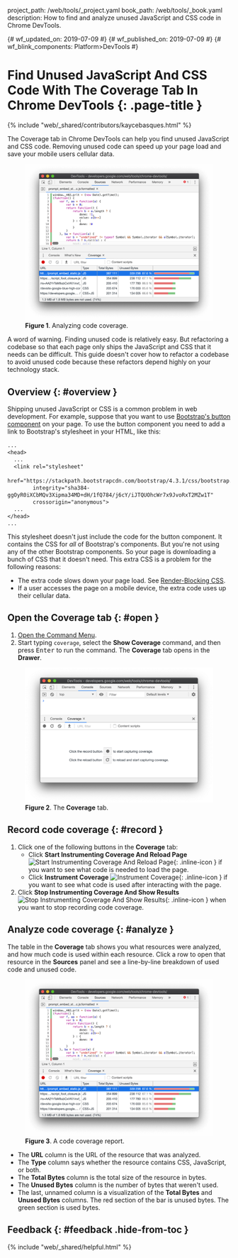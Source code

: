 project_path: /web/tools/_project.yaml
book_path: /web/tools/_book.yaml
description: How to find and analyze unused JavaScript and CSS code in Chrome DevTools.

{# wf_updated_on: 2019-07-09 #}
{# wf_published_on: 2019-07-09 #}
{# wf_blink_components: Platform>DevTools #}

# Find Unused JavaScript And CSS Code With The Coverage Tab In Chrome DevTools {: .page-title }

{% include "web/_shared/contributors/kaycebasques.html" %}

The Coverage tab in Chrome DevTools can help you find unused JavaScript and CSS code. Removing
unused code can speed up your page load and save your mobile users cellular data.

<figure>
  <img src="images/example.png"
       alt="Analyzing code coverage."/>
  <figcaption>
    <b>Figure 1</b>. Analyzing code coverage.
  </figcaption>
</figure>

<aside class="caution">
  A word of warning. Finding unused code is relatively easy. But refactoring a codebase so that
  each page only ships the JavaScript and CSS that it needs can be difficult. This guide doesn't
  cover how to refactor a codebase to avoid unused code because these refactors depend highly on 
  your technology stack.
</aside>

## Overview {: #overview }

[button]: https://getbootstrap.com/docs/4.3/components/buttons/

Shipping unused JavaScript or CSS is a common problem in web development. For example, suppose 
that you want to use [Bootstrap's button component][button] on your page. To use the button 
component you need to add a link to Bootstrap's stylesheet in your HTML, like this:

    ...
    <head>
      ...
      <link rel="stylesheet" 
            href="https://stackpath.bootstrapcdn.com/bootstrap/4.3.1/css/bootstrap.min.css" 
            integrity="sha384-ggOyR0iXCbMQv3Xipma34MD+dH/1fQ784/j6cY/iJTQUOhcWr7x9JvoRxT2MZw1T" 
            crossorigin="anonymous">
      ...
    </head>
    ...

This stylesheet doesn't just include the code for the button component. It contains the CSS for 
*all* of Bootstrap's components. But you're not using any of the other Bootstrap components. 
So your page is downloading a bunch of CSS that it doesn't need. This extra CSS is a problem
for the following reasons:

[render]: /web/fundamentals/performance/critical-rendering-path/render-blocking-css

* The extra code slows down your page load. See [Render-Blocking CSS][render].
* If a user accesses the page on a mobile device, the extra code uses up their cellular data.

## Open the Coverage tab {: #open }

1. [Open the Command Menu](/web/tools/chrome-devtools/command-menu).
1. Start typing `coverage`, select the **Show Coverage** command, and then press
   <kbd>Enter</kbd> to run the command. The **Coverage** tab opens in the **Drawer**.

<figure>
  <img src="images/coveragetab.png"
       alt="The Coverage tab."/>
  <figcaption>
    <b>Figure 2</b>. The <b>Coverage</b> tab.
  </figcaption>
</figure>

## Record code coverage {: #record }

[load]: /web/tools/chrome-devtools/images/shared/reload.png
[record]: /web/tools/chrome-devtools/images/shared/record.png
[stop]: /web/tools/chrome-devtools/images/shared/stop.png

1. Click one of the following buttons in the **Coverage** tab:
     * Click **Start Instrumenting Coverage And Reload Page** 
       ![Start Instrumenting Coverage And Reload Page][load]{: .inline-icon }
       if you want to see what code is needed to load the page.
     * Click **Instrument Coverage** ![Instrument Coverage][record]{: .inline-icon }
       if you want to see what code is used after interacting with the page.
1. Click **Stop Instrumenting Coverage And Show Results** 
   ![Stop Instrumenting Coverage And Show Results][stop]{: .inline-icon } when you want to 
   stop recording code coverage.

## Analyze code coverage {: #analyze }

The table in the **Coverage** tab shows you what resources were analyzed, and how much code is
used within each resource. Click a row to open that resource in the **Sources** panel and
see a line-by-line breakdown of used code and unused code.

<figure>
  <img src="images/example.png"
       alt="A code coverage report."/>
  <figcaption>
    <b>Figure 3</b>. A code coverage report.
  </figcaption>
</figure>

* The **URL** column is the URL of the resource that was analyzed.
* The **Type** column says whether the resource contains CSS, JavaScript, or both.
* The **Total Bytes** column is the total size of the resource in bytes.
* The **Unused Bytes** column is the number of bytes that weren't used.
* The last, unnamed column is a visualization of the **Total Bytes** and **Unused Bytes** columns.
  The red section of the bar is unused bytes. The green section is used bytes.

## Feedback {: #feedback .hide-from-toc }

{% include "web/_shared/helpful.html" %}
